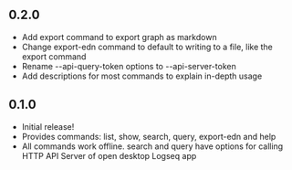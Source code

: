 ## 0.2.0
* Add export command to export graph as markdown
* Change export-edn command to default to writing to a file, like the export command
* Rename --api-query-token options to --api-server-token
* Add descriptions for most commands to explain in-depth usage

## 0.1.0

* Initial release!
* Provides commands: list, show, search, query, export-edn and help
* All commands work offline. search and query have options for calling HTTP API Server of
  open desktop Logseq app
